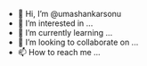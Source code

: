 - 👋 Hi, I’m @umashankarsonu
- 👀 I’m interested in ...
- 🌱 I’m currently learning ...
- 💞️ I’m looking to collaborate on ...
- 📫 How to reach me ...

<!---
umashankarsonu/umashankarsonu is a ✨ special ✨ repository because its `README.md` (this file) appears on your GitHub profile.
You can click the Preview link to take a look at your changes.
--->
